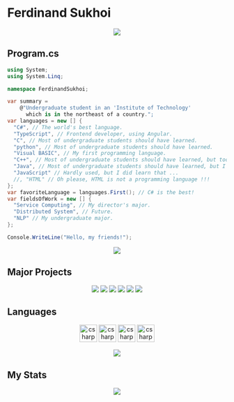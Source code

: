 # Ferdinand Sukhoi

<div style="width: 10px;"></div>

<p align="center">
<img align="center" src="https://github.com/FerdinandSukhoi/FerdinandSukhoi/raw/main/img/XuSheng+.JPG"/>
</p>

## Program.cs

```c#
using System;
using System.Linq;

namespace FerdinandSukhoi;

var summary = 
    @"Undergraduate student in an 'Institute of Technology' 
      which is in the northeast of a country.";
var languages = new [] {
  "C#", // The world's best language.
  "TypeScript", // Frontend developer, using Angular.
  "C", // Most of undergraduate students should have learned.
  "python", // Most of undergraduate students should have learned.
  "Visual BASIC", // My first programming language.
  "C++", // Most of undergraduate students should have learned, but too difficult.
  "Java", // Most of undergraduate students should have learned, but I dislike this.
  "JavaScript" // Hardly used, but I did learn that ...
  //, "HTML" // Oh please, HTML is not a programming language !!!
};
var favoriteLanguage = languages.First(); // C# is the best!
var fieldsOfWork = new [] {
  "Service Computing", // My director's major.
  "Distributed System", // Future.
  "NLP" // My undergraduate major.
};

Console.WriteLine("Hello, my friends!");
```

<p align="center"><a><img align="center" src="https://github.com/FerdinandSukhoi/FerdinandSukhoi/raw/main/img/ilovecsharp.png"/></a></p>

## Major Projects

<p align="center">
    <img src="https://github-readme-stats.vercel.app/api/pin/?username=HIT-ReFreSH&repo=AspNet.Security.OAuth.Providers"/>
    <img src="https://github-readme-stats.vercel.app/api/pin/?username=HIT-ReFreSH&repo=GloVeWrapper"/>
    <img src="https://github-readme-stats.vercel.app/api/pin/?username=HIT-ReFreSH&repo=HitGeneralServices"/>
    <img src="https://github-readme-stats.vercel.app/api/pin/?username=Plastic-Metal&repo=MobileSuit"/>
    <img src="https://github-readme-stats.vercel.app/api/pin/?username=Plastic-Metal&repo=JMobileSuitLite"/>
    <img src="https://github-readme-stats.vercel.app/api/pin/?username=FerdinandSukhoi&repo=PAFCA"/>
</p>

## Languages

<p align="center">
    <img src="https://raw.githubusercontent.com/get-icon/geticon/master/icons/c-sharp.svg" alt="csharp" width="40" height="40"/>
    <img src="https://raw.githubusercontent.com/get-icon/geticon/master/icons/typescript.svg" alt="csharp" width="40" height="40"/>
    <img src="https://raw.githubusercontent.com/get-icon/geticon/master/icons/c.svg" alt="csharp" width="40" height="40"/>
    <img src="https://raw.githubusercontent.com/get-icon/geticon/master/icons/python.svg" alt="csharp" width="40" height="40"/>
</p>

<p align="center">
    <img src="https://github-readme-stats.vercel.app/api/top-langs/?username=FerdinandSukhoi&layout=compact"/>
</p>

## My Stats

<p align="center">
    <img src="https://github-readme-stats.vercel.app/api?username=FerdinandSukhoi&show_icons=true"/>
</p>

